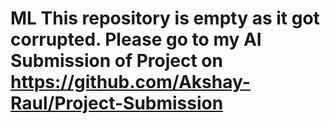 # ML This repository is empty as it got corrupted. Please go to my AI Submission of Project on https://github.com/Akshay-Raul/Project-Submission
